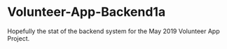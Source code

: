 # Volunteer-App-Backend1a
Hopefully the stat of the backend system for the May 2019 Volunteer App Project.
